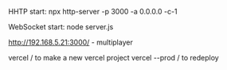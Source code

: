 HHTP start: npx http-server -p 3000 -a 0.0.0.0 -c-1

WebSocket start: node server.js

http://192.168.5.21:3000/ - multiplayer

vercel / to make a new vercel project
vercel --prod / to redeploy